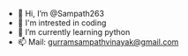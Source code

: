 - 👋 Hi, I’m @Sampath263
- 👀 I'm intrested in coding
- 🌱 I’m currently learning python 
- 📫 Mail: gurramsampathvinayak@gmail.com

<!---
Sampath263/Sampath263 is a ✨ special ✨ repository because its `README.md` (this file) appears on your GitHub profile.
You can click the Preview link to take a look at your changes.
--->
